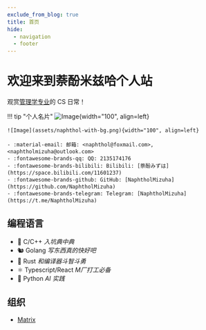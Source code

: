 ```yaml
---
exclude_from_blog: true
title: 首页
hide:
  - navigation
  - footer
---
```


# 欢迎来到萘酚米兹哈个人站


观赏[管理学专业](https://baike.baidu.com/item/保密管理/216942)的 CS 日常！

!!! tip "个人名片"
    ![Image](https://tva1.sinaimg.cn/large/e6c9d24ely1h5iaye1f8wj20u00u0jt6.jpg){width="100", align=left}

    ![Image](assets/naphthol-with-bg.png){width="100", align=left}

    - :material-email: 邮箱: <naphthol@foxmail.com>, <naphtholmizuha@outlook.com>
    - :fontawesome-brands-qq: QQ: 2135174176
    - :fontawesome-brands-bilibili: Bilibili: [萘酚みずは](https://space.bilibili.com/11601237)
    - :fontawesome-brands-github: GitHub: [NaphtholMizuha](https://github.com/NaphtholMizuha)
    - :fontawesome-brands-telegram: Telegram: [NaphtholMizuha](https://t.me/NaphtholMizuha)


## 编程语言

- 🌊 C/C++ *入坑典中典*
- 🐿️ Golang *写东西真的快好吧*
- 🦀️ Rust *和编译器斗智斗勇*
- ⚛️ Typescript/React *M厂打工必备*
- 🐍 Python *AI 实践*
## 组织

- [Matrix](https://matrix.sysu.edu.cn/recruit/2021.pdf)
